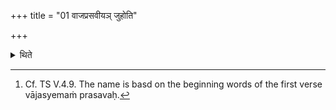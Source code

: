 +++
title = "01 वाजप्रसवीयञ् जुहोति"

+++

<details><summary>थिते</summary>

1. (The Adhvaryu) offers the Vājaprasavīya (-offering).[^1]   

[^1]: Cf. TS V.4.9. The name is basd on the beginning words of the first verse vājasyemaṁ prasavaḥ.  
</details>
